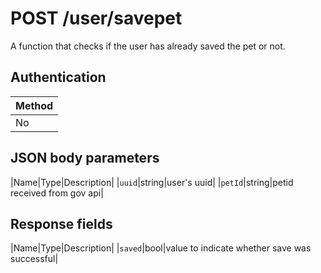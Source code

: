 # POST /user/savepet
A function that checks if the user has already saved the pet or not.

## Authentication
|Method|
|-|
|No|

## JSON body parameters

|Name|Type|Description|
|`uuid`|string|user's uuid|
|`petId`|string|petid received from gov api|

## Response fields

|Name|Type|Description|
|`saved`|bool|value to indicate whether save was successful|
